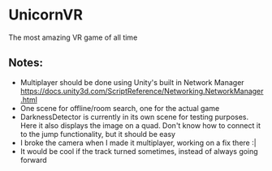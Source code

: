 # UnicornVR
The most amazing VR game of all time

## Notes:
-  Multiplayer should be done using Unity's built in Network Manager https://docs.unity3d.com/ScriptReference/Networking.NetworkManager.html
- One scene for offline/room search, one for the actual game
- DarknessDetector is currently in its own scene for testing purposes. Here it also displays the image on a quad. Don't know how to connect it to the jump functionality, but it should be easy
- I broke the camera when I made it multiplayer, working on a fix there :|
- It would be cool if the track turned sometimes, instead of always going forward

